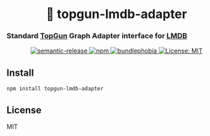 <h1 align="center" style="border-bottom: none;">💾 topgun-lmdb-adapter</h1>
<h3>Standard <a href="https://github.com/TopGunBuild/topgun">TopGun</a> Graph Adapter interface for <a href="https://github.com/kriszyp/lmdb-js">LMDB</a></h3>

<p align="center">
  <a href="https://github.com/semantic-release/semantic-release">
      <img alt="semantic-release" src="https://img.shields.io/badge/%20%20%F0%9F%93%A6%F0%9F%9A%80-semantic--release-e10079.svg">
  </a>
  <a href="https://npm.im/topgun-lmdb-adapter">
    <img alt="npm" src="https://badgen.net/npm/v/topgun-lmdb-adapter">
  </a>
  <a href="https://bundlephobia.com/result?p=topgun-lmdb-adapter">
    <img alt="bundlephobia" src="https://img.shields.io/bundlephobia/minzip/topgun-lmdb-adapter.svg">
  </a>
  <a href="https://opensource.org/licenses/MIT">
      <img alt="License: MIT" src="https://img.shields.io/badge/License-MIT-yellow.svg">
  </a>
</p>

## Install

`npm install topgun-lmdb-adapter`

## License

MIT
